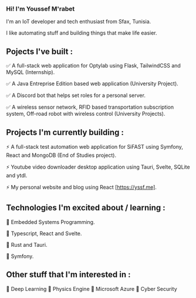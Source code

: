 ### Hi! I'm Youssef M'rabet
I'm an IoT developer and tech enthusiast from Sfax, Tunisia. 

I like automating stuff and building things that make life easier.

## Pojects I've built :
✅ A full-stack web application for Optylab using Flask, TailwindCSS and MySQL (Internship).

✅ A Java Entreprise Edition based web application (University Project).

✅ A Discord bot that helps set roles for a personal server.

✅ A wireless sensor network, RFID based transportation subscription system, Off-road robot with wireless control (University Projects).

## Projects I'm currently building :

⚡ A full-stack test automation web application for SiFAST using Symfony, React and MongoDB (End of Studies project).

⚡ Youtube video downloader desktop application using Tauri, Svelte, SQLite and ytdl.

⚡ My personal website and blog using React [https://yssf.me].

## Technologies I'm excited about / learning :
💖 Embedded Systems Programming.

💖 Typescript, React and Svelte.

💖 Rust and Tauri.

💖 Symfony.

## Other stuff that I'm interested in :
🔹 Deep Learning
🔹 Physics Engine
🔹 Microsoft Azure
🔹 Cyber Security
